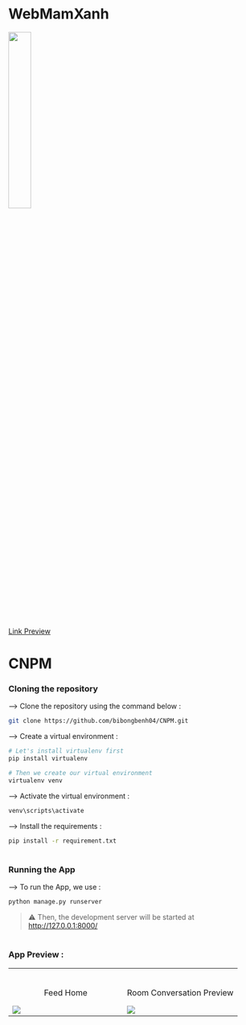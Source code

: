# WebMamXanh<div align="center">
<img width="30%" src="https://image.phunuonline.com.vn/news/2018/20180501/fckimage/126828_32a-271110234.jpg">

<a href="https://bibongbenh.pythonanywhere.com/"> Link Preview </a>

# CNPM
</div>

### Cloning the repository

--> Clone the repository using the command below :
```bash
git clone https://github.com/bibongbenh04/CNPM.git

```

--> Create a virtual environment :
```bash
# Let's install virtualenv first
pip install virtualenv

# Then we create our virtual environment
virtualenv venv

```

--> Activate the virtual environment :
```bash
venv\scripts\activate

```

--> Install the requirements :
```bash
pip install -r requirement.txt

```

#

### Running the App

--> To run the App, we use :
```bash
python manage.py runserver

```

> ⚠ Then, the development server will be started at http://127.0.0.1:8000/

#

### App Preview :

<table width="100%"> 
<tr>
<td width="50%">      
&nbsp; 
<br>
<p align="center">
  Feed Home
</p>
<img src="https://user-images.githubusercontent.com/72341453/134747262-0a92233d-8010-40f8-84c5-8d94895aac44.PNG">
</td> 
<td width="50%">
<br>
<p align="center">
  Room Conversation Preview
</p>
<img src="https://user-images.githubusercontent.com/72341453/134747155-3ca5b55f-b064-4741-aeae-abe90bddf41e.PNG">  
</td>
</table>

